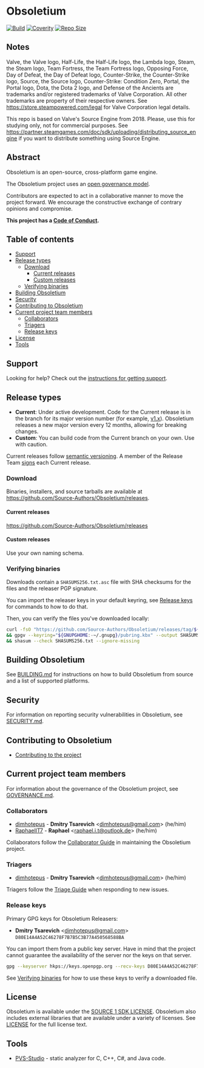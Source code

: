 # Obsoletium

[![Build](https://github.com/Source-Authors/Obsoletium/actions/workflows/build.yml/badge.svg)](https://github.com/Source-Authors/Obsoletium/actions/workflows/build.yml)
[![Coverity](https://img.shields.io/coverity/scan/32472.svg)](https://scan.coverity.com/projects/source-authors-obsoletium)
[![Repo Size](https://img.shields.io/github/repo-size/Source-Authors/Obsoletium.svg)](https://github.com/Source-Authors/Obsoletium)

## Notes

Valve, the Valve logo, Half-Life, the Half-Life logo, the Lambda logo, Steam, the Steam logo, Team Fortress, the Team Fortress logo, Opposing Force, Day of Defeat, the Day of Defeat logo, Counter-Strike, the Counter-Strike logo, Source, the Source logo, Counter-Strike: Condition Zero, Portal, the Portal logo, Dota, the Dota 2 logo, and Defense of the Ancients are trademarks and/or registered trademarks of Valve Corporation. All other trademarks are property of their respective owners. See https://store.steampowered.com/legal for Valve Corporation legal details.

This repo is based on Valve's Source Engine from 2018. Please, use this for studying only, not for commercial purposes.
See https://partner.steamgames.com/doc/sdk/uploading/distributing_source_engine if you want to distribute something using Source Engine.

## Abstract

Obsoletium is an open-source, cross-platform game engine.

The Obsoletium project uses an [open governance model](./GOVERNANCE.md).

Contributors are expected to act in a collaborative manner to move
the project forward. We encourage the constructive exchange of contrary
opinions and compromise.

**This project has a [Code of Conduct][].**

## Table of contents

* [Support](#support)
* [Release types](#release-types)
  * [Download](#download)
    * [Current releases](#current-releases)
    * [Custom releases](#custom-releases)
  * [Verifying binaries](#verifying-binaries)
* [Building Obsoletium](#building-obsoletium)
* [Security](#security)
* [Contributing to Obsoletium](#contributing-to-obsoletium)
* [Current project team members](#current-project-team-members)
  * [Collaborators](#collaborators)
  * [Triagers](#triagers)
  * [Release keys](#release-keys)
* [License](#license)
* [Tools](#tools)

## Support

Looking for help? Check out the
[instructions for getting support](/docs/contributing/SUPPORT.md).

## Release types

* **Current**: Under active development. Code for the Current release is in the
  branch for its major version number (for example,
  [v1.x](https://github.com/Source-Authors/Obsoletium/tree/v1.x)). Obsoletium releases a new
  major version every 12 months, allowing for breaking changes.
* **Custom**: You can build code from the Current branch on your own. Use with caution.

Current releases follow [semantic versioning](https://semver.org). A
member of the Release Team [signs](#release-keys) each Current release.

### Download

Binaries, installers, and source tarballs are available at
<https://github.com/Source-Authors/Obsoletium/releases>.

#### Current releases

<https://github.com/Source-Authors/Obsoletium/releases>

#### Custom releases

Use your own naming schema.

### Verifying binaries

Downloads contain a `SHASUMS256.txt.asc` file with SHA checksums for the
files and the releaser PGP signature.

You can import the releaser keys in your default keyring, see
[Release keys](#release-keys) for commands to how to do that.

Then, you can verify the files you've downloaded locally:

```bash
curl -fsO "https://github.com/Source-Authors/Obsoletium/releases/tag/${VERSION}/SHASUMS256.txt.asc" \
&& gpgv --keyring="${GNUPGHOME:-~/.gnupg}/pubring.kbx" --output SHASUMS256.txt < SHASUMS256.txt.asc \
&& shasum --check SHASUMS256.txt --ignore-missing
```

## Building Obsoletium

See [BUILDING.md](./BUILDING.md) for instructions on how to build Obsoletium from
source and a list of supported platforms.

## Security

For information on reporting security vulnerabilities in Obsoletium, see
[SECURITY.md](./SECURITY.md).

## Contributing to Obsoletium

* [Contributing to the project][]

## Current project team members

For information about the governance of the Obsoletium project, see
[GOVERNANCE.md](./GOVERNANCE.md).

### Collaborators

* [dimhotepus](https://github.com/dimhotepus) -
  **Dmitry Tsarevich** <<dimhotepus@gmail.com>> (he/him)
* [RaphaelIT7](https://github.com/RaphaelIT7) -
  **Raphael** <<raphael.i.t@outlook.de>> (he/him)

Collaborators follow the [Collaborator Guide](./docs/contributing/COLLABORATOR_GUIDE.md) in
maintaining the Obsoletium project.

### Triagers

* [dimhotepus](https://github.com/dimhotepus) -
  **Dmitry Tsarevich** <<dimhotepus@gmail.com>> (he/him)

Triagers follow the [Triage Guide](./docs/contributing/ISSUES.md#triaging-a-bug-report) when
responding to new issues.

### Release keys

Primary GPG keys for Obsoletium Releasers:

* **Dmitry Tsarevich** <<dimhotepus@gmail.com>>
  `D80E14A4A52C46278F7B7B5C3B77A450568588BA`

You can import them from a public key server. Have in mind that
the project cannot guarantee the availability of the server nor the keys on
that server.

```bash
gpg --keyserver hkps://keys.openpgp.org --recv-keys D80E14A4A52C46278F7B7B5C3B77A450568588BA # Dmitry Tsarevich
```

See [Verifying binaries](#verifying-binaries) for how to use these keys to
verify a downloaded file.

## License

Obsoletium is available under the
[SOURCE 1 SDK LICENSE](https://github.com/ValveSoftware/source-sdk-2013/blob/master/LICENSE).  Obsoletium also includes
external libraries that are available under a variety of licenses.  See
[LICENSE](https://github.com/Source-Authors/Obsoletium/blob/master/LICENSE) for the full
license text.

## Tools

* [PVS-Studio](https://pvs-studio.com/en/pvs-studio/?utm_source=website&utm_medium=github&utm_campaign=open_source) - static analyzer for C, C++, C#, and Java code.

[Code of Conduct]: https://github.com/Source-Authors/Obsoletium/blob/HEAD/docs/contributing/CODE_OF_CONDUCT.md
[Contributing to the project]: ./CONTRIBUTING.md
